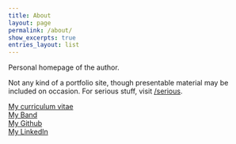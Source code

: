 ```yaml
---
title: About
layout: page
permalink: /about/
show_excerpts: true
entries_layout: list
---
```



Personal homepage of the author.

Not any kind of a portfolio site, though presentable material may be included on occasion. For serious stuff, visit [/serious](/serious).

[My curriculum vitae](https://github.com/gingerdeer/cv/blob/master/cv.pdf)  
[My Band](https://linktr.ee/gidemusic)  
[My Github](https://github.com/gingerdeer)  
[My LinkedIn](https://www.linkedin.com/in/pentti-sunila-a967a1123/)